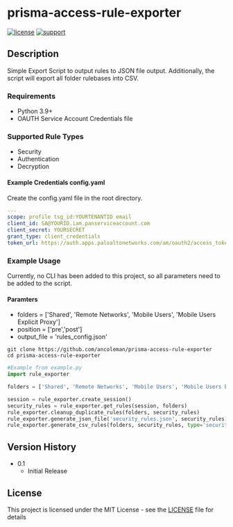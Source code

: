 # prisma-access-rule-exporter


[![license](https://img.shields.io/badge/license-MIT-blue.svg)](./LICENSE) [![support](https://img.shields.io/badge/Support%20Level-Community-yellowgreen)](./SUPPORT.md)

## Description
Simple Export Script to output rules to JSON file output.
Additionally, the script will export all folder rulebases into CSV.

### Requirements
* Python 3.9+
* OAUTH Service Account Credentials file

### Supported Rule Types
* Security
* Authentication
* Decryption

#### Example Credentials config.yaml
Create the config.yaml file in the root directory.
```yaml
---
scope: profile tsg_id:YOURTENANTID email
client_id: SA@YOURID.iam.panserviceaccount.com
client_secret: YOURSECRET
grant_type: client_credentials
token_url: https://auth.apps.paloaltonetworks.com/am/oauth2/access_token
```

### Example Usage
Currently, no CLI has been added to this project, so all parameters need to be added to the script.
#### Paramters
* folders = ['Shared', 'Remote Networks', 'Mobile Users', 'Mobile Users Explicit Proxy']
* position = ['pre','post']
* output_file = 'rules_config.json'

```
git clone https://github.com/ancoleman/prisma-access-rule-exporter
cd prisma-access-rule-exporter
```

```python
#Example from example.py
import rule_exporter

folders = ['Shared', 'Remote Networks', 'Mobile Users', 'Mobile Users Explicit Proxy']

session = rule_exporter.create_session()
security_rules = rule_exporter.get_rules(session, folders)
rule_exporter.cleanup_duplicate_rules(folders, security_rules)
rule_exporter.generate_json_file('security_rules.json', security_rules)
rule_exporter.generate_csv_rules(folders, security_rules, type='security', suffix='rules')
```


## Version History


* 0.1
    * Initial Release

## License
This project is licensed under the MIT License - see the [LICENSE](./LICENSE) file for details